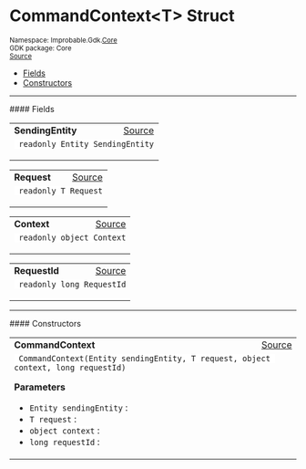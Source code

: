 
# CommandContext&lt;T&gt; Struct
<sup>
Namespace: Improbable.Gdk.<a href="{{urlRoot}}/api/core-index">Core</a><br/>
GDK package: Core<br/>
<a href="https://www.github.com/spatialos/gdk-for-unity/blob/51790202/workers/unity/Packages/io.improbable.gdk.core/Worker/CommandMetaData.cs/#L8">Source</a>
<style>
a code {
                    padding: 0em 0.25em!important;
}
code {
                    background-color: #ffffff!important;
}
</style>
</sup>
<nav id="pageToc" class="page-toc"><ul><li><a href="#fields">Fields</a>
<li><a href="#constructors">Constructors</a>
</ul></nav>








</p>
<hr style="width:100%; border-top-color:#d8d8d8" />
#### Fields


</p>




<table width="100%">
    <tr>
        <td style="border-right:none"><a id="sendingentity"></a><b>SendingEntity</b></td>
        <td style="border-left:none; text-align:right"><a href="https://www.github.com/spatialos/gdk-for-unity/blob/51790202/workers/unity/Packages/io.improbable.gdk.core/Worker/CommandMetaData.cs/#L10">Source</a></td>
    </tr>
    <tr>
        <td colspan="2">
<code> readonly Entity SendingEntity</code></p>


</td>
    </tr>
</table>


<table width="100%">
    <tr>
        <td style="border-right:none"><a id="request"></a><b>Request</b></td>
        <td style="border-left:none; text-align:right"><a href="https://www.github.com/spatialos/gdk-for-unity/blob/51790202/workers/unity/Packages/io.improbable.gdk.core/Worker/CommandMetaData.cs/#L11">Source</a></td>
    </tr>
    <tr>
        <td colspan="2">
<code> readonly T Request</code></p>


</td>
    </tr>
</table>


<table width="100%">
    <tr>
        <td style="border-right:none"><a id="context"></a><b>Context</b></td>
        <td style="border-left:none; text-align:right"><a href="https://www.github.com/spatialos/gdk-for-unity/blob/51790202/workers/unity/Packages/io.improbable.gdk.core/Worker/CommandMetaData.cs/#L12">Source</a></td>
    </tr>
    <tr>
        <td colspan="2">
<code> readonly object Context</code></p>


</td>
    </tr>
</table>


<table width="100%">
    <tr>
        <td style="border-right:none"><a id="requestid"></a><b>RequestId</b></td>
        <td style="border-left:none; text-align:right"><a href="https://www.github.com/spatialos/gdk-for-unity/blob/51790202/workers/unity/Packages/io.improbable.gdk.core/Worker/CommandMetaData.cs/#L13">Source</a></td>
    </tr>
    <tr>
        <td colspan="2">
<code> readonly long RequestId</code></p>


</td>
    </tr>
</table>







</p>
<hr style="width:100%; border-top-color:#d8d8d8" />
#### Constructors


</p>




<table width="100%">
    <tr>
        <td style="border-right:none"><a id="commandcontext-entity-t-object-long"></a><b>CommandContext</b></td>
        <td style="border-left:none; text-align:right"><a href="https://www.github.com/spatialos/gdk-for-unity/blob/51790202/workers/unity/Packages/io.improbable.gdk.core/Worker/CommandMetaData.cs/#L15">Source</a></td>
    </tr>
    <tr>
        <td colspan="2">
<code> CommandContext(Entity sendingEntity, T request, object context, long requestId)</code></p>



</p>

<b>Parameters</b>

<ul>
<li><code>Entity sendingEntity</code> : </li>
<li><code>T request</code> : </li>
<li><code>object context</code> : </li>
<li><code>long requestId</code> : </li>
</ul>





</td>
    </tr>
</table>






